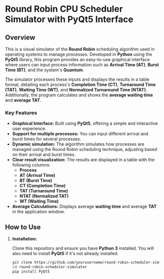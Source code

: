 # Round Robin CPU Scheduler Simulator with PyQt5 Interface

## Overview

This is a visual simulator of the **Round Robin** scheduling algorithm used in operating systems to manage processes. Developed in **Python** using the **PyQt5** library, this program provides an easy-to-use graphical interface where users can input process information such as **Arrival Time (AT)**, **Burst Time (BT)**, and the system's **Quantum**. 

The simulator processes these inputs and displays the results in a table format, detailing each process's **Completion Time (CT)**, **Turnaround Time (TAT)**, **Waiting Time (WT)**, and **Normalized Turnaround Time (NTAT)**. Additionally, the program calculates and shows the **average waiting time** and **average TAT**.

### Key Features

- **Graphical Interface:** Built using **PyQt5**, offering a simple and interactive user experience.
- **Support for multiple processes:** You can input different arrival and burst times for several processes.
- **Dynamic simulation:** The algorithm simulates how processes are managed using the Round Robin scheduling technique, adjusting based on their arrival and burst times.
- **Clear result visualization:** The results are displayed in a table with the following columns:
  - **Process**
  - **AT (Arrival Time)**
  - **BT (Burst Time)**
  - **CT (Completion Time)**
  - **TAT (Turnaround Time)**
  - **NTAT (Normalized TAT)**
  - **WT (Waiting Time)**
- **Average Calculations:** Displays average **waiting time** and average **TAT** in the application window.

## How to Use

1. **Installation:**

   Clone this repository and ensure you have **Python 3** installed. You will also need to install **PyQt5** if it's not already installed.

   ```bash
   git clone https://github.com/yourusername/round-robin-scheduler-simulator.git
   cd round-robin-scheduler-simulator
   pip install PyQt5
